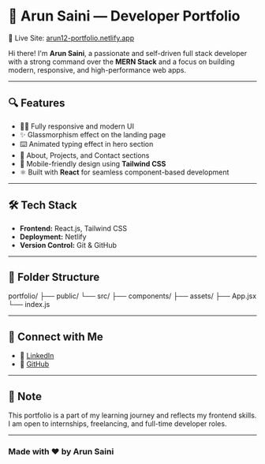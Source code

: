 # 🌟 Arun Saini — Developer Portfolio

🚀 Live Site: [arun12-portfolio.netlify.app](https://arun12-portfolio.netlify.app/)

Hi there! I'm **Arun Saini**, a passionate and self-driven full stack developer with a strong command over the **MERN Stack** and a focus on building modern, responsive, and high-performance web apps.

---

## 🔍 Features

- 👨‍💻 Fully responsive and modern UI
- ✨ Glassmorphism effect on the landing page
- ⌨️ Animated typing effect in hero section
- 📖 About, Projects, and Contact sections
- 📱 Mobile-friendly design using **Tailwind CSS**
- ⚛️ Built with **React** for seamless component-based development

---

## 🛠️ Tech Stack

- **Frontend:** React.js, Tailwind CSS
- **Deployment:** Netlify
- **Version Control:** Git & GitHub

---
## 📂 Folder Structure


portfolio/ ├── public/ └── src/ ├── components/ ├── assets/ ├── App.jsx └── index.js


---

## 🔗 Connect with Me

- 💼 [LinkedIn](https://www.linkedin.com/in/arun-saini-cnb)
- 📂 [GitHub](https://github.com/Arunsaini50)

---

## 📌 Note

This portfolio is a part of my learning journey and reflects my frontend skills. I am open to internships, freelancing, and full-time developer roles.

---

### Made with ❤️ by Arun Saini
